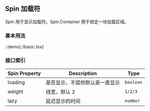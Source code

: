 ## Spin 加载符

Spin 用于显示加载符。Spin.Container 用于锁定一块加载区域。

### 基本用法

::demo{./basic.tsx}

### 接口索引

| Spin Property | Description                    | Type      |
| ------------- | ------------------------------ | --------- |
| loading       | 是否显示，不提供默认是一直显示 | `boolean` |
| weight        | 线宽，默认 2                   | `1/2/3`   |
| lazy          | 延迟显示的时间                 | `number`  |
